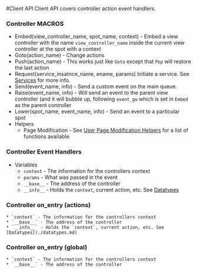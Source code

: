 #Client API
Client API covers controller action event handlers.

### Controller MACROS
  * Embed(view_controller_name, spot_name, context) - Embed a view controller with the name `view_controller_name` inside the current view controller at the spot with a context
  * Goto(action_name) - Change actions
  * Push(action_name) - This works just like `Goto` except that `Pop` will restore the last action
  * Request(service_insatnce_name, ename, params) Initiate a service.  See [Services](./services.md) for more info.  
  * Send(event_name, info) - Send a custom event on the main queue.
  * Raise(event_name, info) - Will send an event to the parent view controller (and it will bubble up, following `event_gw` which is set in `Embed` as the parent controller
  * Lower(spot_name, event_name, info) - Send an event to a particular spot
  * Helpers
    * Page Modification - See [User Page Modification Helpers](./vm.md#user_page_modification_helpers) for a list of functions available.

### Controller Event Handlers
  * Variables
    * `context` - The information for the controllers context
    * `params` - What was passed in the event
    * `__base__` - The address of the controller
    * `__info__` - Holds the `context`, current action, etc. See [Datatypes](./datatypes.md)
### Controller on_entry (actions)
    * `context` - The information for the controllers context
    * `__base__` - The address of the controller
    * `__info__` - Holds the `context`, current action, etc. See [Datatypes](./datatypes.md)
### Controller on_entry (global)
    * `context` - The information for the controllers context
    * `__base__` - The address of the controller
